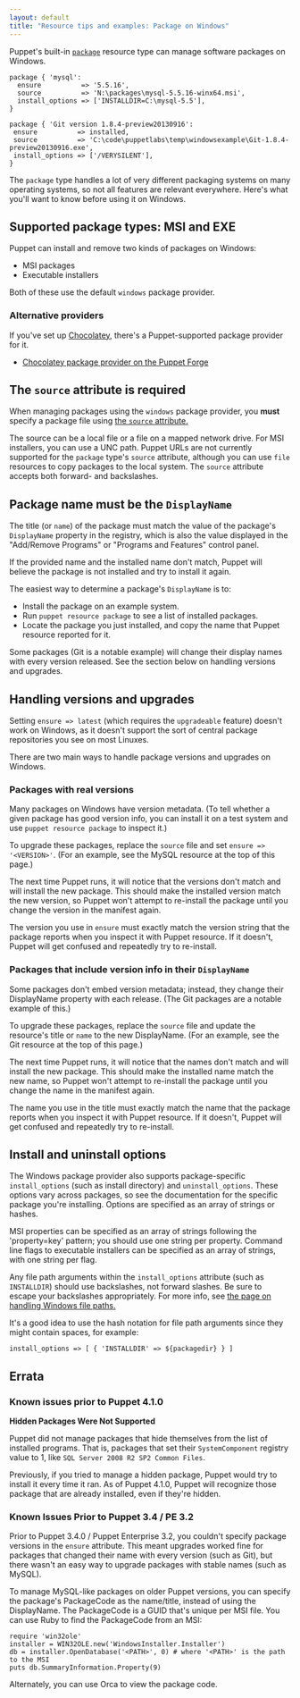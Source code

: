 ```yaml
---
layout: default
title: "Resource tips and examples: Package on Windows"
---
```


[package]: ./types/package.html#package
[source]: ./types/package.html#package-attribute-source

Puppet's built-in [`package`][package] resource type can manage software packages on Windows.

``` puppet
package { 'mysql':
  ensure          => '5.5.16',
  source          => 'N:\packages\mysql-5.5.16-winx64.msi',
  install_options => ['INSTALLDIR=C:\mysql-5.5'],
}

package { 'Git version 1.8.4-preview20130916':
 ensure          => installed,
 source          => 'C:\code\puppetlabs\temp\windowsexample\Git-1.8.4-preview20130916.exe',
 install_options => ['/VERYSILENT'],
}
```

The `package` type handles a lot of very different packaging systems on many operating systems, so not all features are relevant everywhere. Here's what you'll want to know before using it on Windows.

## Supported package types: MSI and EXE

Puppet can install and remove two kinds of packages on Windows:

* MSI packages
* Executable installers

Both of these use the default `windows` package provider.

### Alternative providers

If you've set up [Chocolatey](https://chocolatey.org/), there's a Puppet-supported package provider for it.

* [Chocolatey package provider on the Puppet Forge](https://forge.puppet.com/puppetlabs/chocolatey)

## The `source` attribute is required

When managing packages using the `windows` package provider, you **must** specify a package file using [the `source` attribute.][source]

The source can be a local file or a file on a mapped network drive. For MSI installers, you can use a UNC path. Puppet URLs are not currently supported for the `package` type's `source` attribute, although you can use `file` resources to copy packages to the local system. The `source` attribute accepts both forward- and backslashes.

## Package name must be the `DisplayName`

The title (or `name`) of the package must match the value of the package's `DisplayName` property in the registry, which is also the value displayed in the "Add/Remove Programs" or "Programs and Features" control panel.

If the provided name and the installed name don't match, Puppet will believe the package is not installed and try to install it again.

The easiest way to determine a package's `DisplayName` is to:

* Install the package on an example system.
* Run `puppet resource package` to see a list of installed packages.
* Locate the package you just installed, and copy the name that Puppet resource reported for it.

Some packages (Git is a notable example) will change their display names with every version released. See the section below on handling versions and upgrades.

## Handling versions and upgrades

Setting `ensure => latest` (which requires the `upgradeable` feature) doesn't work on Windows, as it doesn't support the sort of central package repositories you see on most Linuxes.

There are two main ways to handle package versions and upgrades on Windows.

### Packages with real versions

Many packages on Windows have version metadata. (To tell whether a given package has good version info, you can install it on a test system and use `puppet resource package` to inspect it.)

To upgrade these packages, replace the `source` file and set `ensure => '<VERSION>'`. (For an example, see the MySQL resource at the top of this page.)

The next time Puppet runs, it will notice that the versions don't match and will install the new package. This should make the installed version match the new version, so Puppet won't attempt to re-install the package until you change the version in the manifest again.

The version you use in `ensure` must exactly match the version string that the package reports when you inspect it with Puppet resource. If it doesn't, Puppet will get confused and repeatedly try to re-install.

### Packages that include version info in their `DisplayName`

Some packages don't embed version metadata; instead, they change their DisplayName property with each release. (The Git packages are a notable example of this.)

To upgrade these packages, replace the `source` file and update the resource's title or `name` to the new DisplayName. (For an example, see the Git resource at the top of this page.)

The next time Puppet runs, it will notice that the names don't match and will install the new package. This should make the installed name match the new name, so Puppet won't attempt to re-install the package until you change the name in the manifest again.

The name you use in the title must exactly match the name that the package reports when you inspect it with Puppet resource. If it doesn't, Puppet will get confused and repeatedly try to re-install.

## Install and uninstall options

The Windows package provider also supports package-specific `install_options` (such as install directory) and `uninstall_options`. These options vary across packages, so see the documentation for the specific package you're installing. Options are specified as an array of strings or hashes.

MSI properties can be specified as an array of strings following the 'property=key' pattern; you should use one string per property. Command line flags to executable installers can be specified as an array of strings, with one string per flag.

Any file path arguments within the `install_options` attribute (such as `INSTALLDIR`) should use backslashes, not forward slashes. Be sure to escape your backslashes appropriately. For more info, see [the page on handling Windows file paths.](./lang_windows_file_paths.html)

It's a good idea to use the hash notation for file path arguments since they might contain spaces, for example:

``` puppet
install_options => [ { 'INSTALLDIR' => ${packagedir} } ]
```

## Errata

### Known issues prior to Puppet 4.1.0

**Hidden Packages Were Not Supported**

Puppet did not manage packages that hide themselves from the list of installed programs. That is, packages that set their `SystemComponent` registry value to 1, like `SQL Server 2008 R2 SP2 Common Files`.

Previously, if you tried to manage a hidden package, Puppet would try to install it every time it ran. As of Puppet 4.1.0, Puppet will recognize those package that are already installed, even if they're hidden.

### Known Issues Prior to Puppet 3.4 / PE 3.2

Prior to Puppet 3.4.0 / Puppet Enterprise 3.2, you couldn't specify package versions in the `ensure` attribute. This meant upgrades worked fine for packages that changed their name with every version (such as Git), but there wasn't an easy way to upgrade packages with stable names (such as MySQL).

To manage MySQL-like packages on older Puppet versions, you can specify the package's PackageCode as the name/title, instead of using the DisplayName. The PackageCode is a GUID that's unique per MSI file. You can use Ruby to find the PackageCode from an MSI:

```
require 'win32ole'
installer = WIN32OLE.new('WindowsInstaller.Installer')
db = installer.OpenDatabase('<PATH>', 0) # where '<PATH>' is the path to the MSI
puts db.SummaryInformation.Property(9)
```

Alternately, you can use Orca to view the package code.
